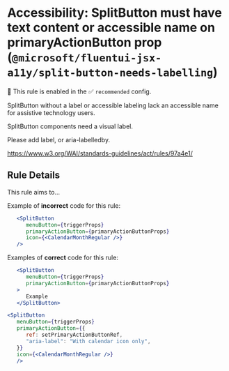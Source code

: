 # Accessibility: SplitButton must have text content or accessible name on primaryActionButton prop (`@microsoft/fluentui-jsx-a11y/split-button-needs-labelling`)

💼 This rule is enabled in the ✅ `recommended` config.

<!-- end auto-generated rule header -->

SplitButton without a label or accessible labeling lack an accessible name for assistive technology users.

SplitButton components need a visual label.

Please add label, or aria-labelledby.

<https://www.w3.org/WAI/standards-guidelines/act/rules/97a4e1/>

## Rule Details

This rule aims to...

Example of **incorrect** code for this rule:

```jsx
   <SplitButton
      menuButton={triggerProps}
      primaryActionButton={primaryActionButtonProps}
      icon={<CalendarMonthRegular />}
   />
```

Examples of **correct** code for this rule:

```jsx
   <SplitButton
      menuButton={triggerProps}
      primaryActionButton={primaryActionButtonProps}
   >
      Example
   </SplitButton>
```

```jsx
<SplitButton
   menuButton={triggerProps}
   primaryActionButton={{
      ref: setPrimaryActionButtonRef,
      "aria-label": "With calendar icon only",
   }}
   icon={<CalendarMonthRegular />}
   />
```